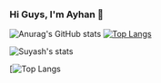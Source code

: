 ### Hi Guys, I'm Ayhan 👋

<!--
**Ayhaan/Ayhaan** is a ✨ _special_ ✨ repository because its `README.md` (this file) appears on your GitHub profile.

Here are some ideas to get you started:

- 🔭 I’m currently working on ...
- 🌱 I’m currently learning ...
- 👯 I’m looking to collaborate on ...
- 🤔 I’m looking for help with ...
- 💬 Ask me about ...
- 📫 How to reach me: ...
- 😄 Pronouns: ...
- ⚡ Fun fact: ...
-->


![Anurag's GitHub stats](https://github-readme-stats.vercel.app/api?username=ayhaan&show_icons=true&theme=dark)
[![Top Langs](https://github-readme-stats.vercel.app/api/top-langs/?username=ayhaan&layout=compact&theme=dark)](https://github.com/anuraghazra/github-readme-stats)


![Suyash's stats](https://github-readme-stats.vercel.app/api?username=ayhaan&count_private=true&show_icons=true&theme=radical)

[![Top Langs](https://github-readme-stats.vercel.app/api/top-langs/?username=ayhaan&show_icons=true&theme=radical)







